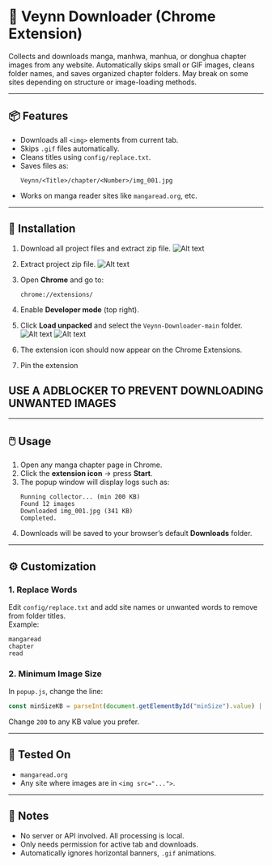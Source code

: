 # 🧩 Veynn Downloader (Chrome Extension)

Collects and downloads manga, manhwa, manhua, or donghua chapter images from any website.
Automatically skips small or GIF images, cleans folder names, and saves organized chapter folders.
May break on some sites depending on structure or image-loading methods.

---

## 📦 Features
- Downloads all `<img>` elements from current tab.  
- Skips `.gif` files automatically.  
- Cleans titles using `config/replace.txt`.  
- Saves files as:
  ```
  Veynn/<Title>/chapter/<Number>/img_001.jpg
  ```
- Works on manga reader sites like `mangaread.org`, etc.

---

## 🧰 Installation

1. Download all project files and extract zip file.
![Alt text](https://media.discordapp.net/attachments/1433507733323382814/1433508288649105438/Screenshot_2.png?ex=6904f221&is=6903a0a1&hm=53272b2b2c403579c19db8c7c407c0081e397c4ef7c24cfa35512ce39dd5f8d3&=&format=webp&quality=lossless&width=1231&height=693)

2. Extract project zip file.
![Alt text](https://media.discordapp.net/attachments/1433507733323382814/1433507873341575240/Screenshot_2025-10-30_224920.png?ex=6904f1be&is=6903a03e&hm=5a5ee1268f0f3f01e911776c26702fb2eef07e7c9a860d3ed26447b9927df24d&=&format=webp&quality=lossless&width=1233&height=693)

3. Open **Chrome** and go to:
   ```
   chrome://extensions/
   ```

4. Enable **Developer mode** (top right).

5. Click **Load unpacked** and select the `Veynn-Downloader-main` folder.
![Alt text](https://media.discordapp.net/attachments/1433507733323382814/1433507872054055025/Screenshot_2025-10-30_225015.png?ex=6904f1bd&is=6903a03d&hm=dcc3d5c7451d5d4bbeff75b6f1c3e8b584e91818fb47936e1d40b9a42948fe4e&=&format=webp&quality=lossless&width=1233&height=693)
![Alt text](https://media.discordapp.net/attachments/1433507733323382814/1433507872486064169/Screenshot_2025-10-30_225045.png?ex=6904f1be&is=6903a03e&hm=8549488f6ccb892416e769a89726352e32eaa4564ccefca6289ef9b9075f4a16&=&format=webp&quality=lossless&width=1233&height=693)

6. The extension icon should now appear on the Chrome Extensions.

7. Pin the extension

## USE A ADBLOCKER TO PREVENT DOWNLOADING UNWANTED IMAGES

---

## 🖱️ Usage

1. Open any manga chapter page in Chrome.  
2. Click the **extension icon** → press **Start**.  
3. The popup window will display logs such as:
   ```
   Running collector... (min 200 KB)
   Found 12 images
   Downloaded img_001.jpg (341 KB)
   Completed.
   ```
4. Downloads will be saved to your browser’s default **Downloads** folder.

---

## ⚙️ Customization

### 1. Replace Words  
Edit `config/replace.txt` and add site names or unwanted words to remove from folder titles.  
Example:
```
mangaread
chapter
read
```

### 2. Minimum Image Size  
In `popup.js`, change the line:
```js
const minSizeKB = parseInt(document.getElementById("minSize").value) || 200;
```
Change `200` to any KB value you prefer.

---

## 🧪 Tested On
- `mangaread.org`
- Any site where images are in `<img src="...">`.

---

## 🧹 Notes
- No server or API involved. All processing is local.  
- Only needs permission for active tab and downloads.  
- Automatically ignores horizontal banners, `.gif` animations.



